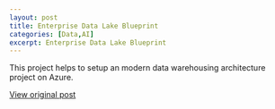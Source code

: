 ```yaml
---
layout: post
title: Enterprise Data Lake Blueprint
categories: [Data,AI]
excerpt: Enterprise Data Lake Blueprint
---
```


This project helps to setup an modern data warehousing architecture project on Azure.

[View original post](https://github.com/sarathsasidharan/edl-blueprint)
